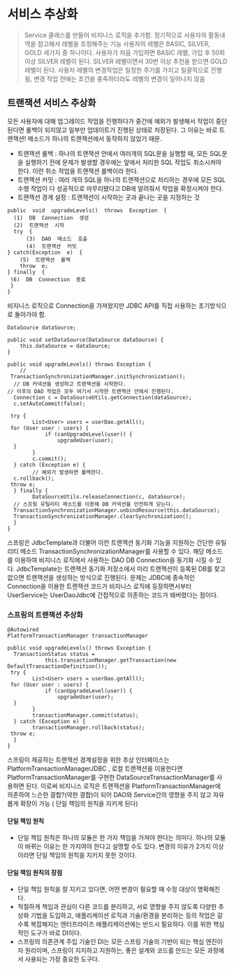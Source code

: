 # 서비스 추상화
> Service 클래스를 만들어 비지니스 로직을 추가함.
> 정기적으로 사용자의 활동내역을 참고해서 레벨을 조정해주는 기능
> 사용자의 레벨은 BASIC, SILVER, GOLD 세가지 중 하나이다.
> 사용자가 처음 가입하면 BASIC 레벨, 가입 후 50회 이상 SILVER 레벨이 된다.
SILVER 레벨이면서 30번 이상 추천을 받으면 GOLD 레벨이 된다.
사용자 레벨의 변경작업은 일정한 주기를 가지고 일괄적으로 진행됨, 변경 작업 전에는 조건을 충족하더라도 레벨의 변경이 일어나지 않음

## 트랜잭션 서비스 추상화

모든 사용자에 대해 업그레이드 작업을 진행하다가 중간에 예외가 발생해서 작업이 중단된다면 롤백이 되지않고 일부만 업데이트가 진행된 상태로 저장된다. 그 이유는 바로 트랜잭션! 메소드가 하나의 트랜잭션에서 동작하지 않았기 때문.

-   트랜잭션 롤백 : 하나의 트랜잭션 안에서 여러개의 SQL문을 실행할 때, 모든 SQL문을 실행하기 전에 문제가 발생할 경우에는 앞에서 처리한 SQL 작업도 취소시켜야 한다. 이런 취소 작업을 트랜잭션 롤백이라 한다.
-   트랜잭션 커밋 : 여러 개의 SQL을 하나의 트랜잭션으로 처리하는 경우에 모든 SQL 수행 작업이 다 성공적으로 마무리됐다고 DB에 알려줘서 작업을 확정시켜야 한다.
- 트랜잭션 경계 설정 : 트랜잭션이 시작하는 곳과 끝나는 곳을 지정하는 것
```
public  void  upgradeLevels()  throws  Exception  {
  (1)  DB  Connection  생성
  (2)  트랜잭션  시작  
  try  {  
	  (3)  DAO  메소드  호출  
	  (4)  트랜잭션  커밋  
} catch(Exception  e)  {  
	(5)  트랜잭션  롤백  
	throw  e;  
} finally  {
 (6)  DB  Connection  종료  
 }  
}
```
비지니스 로직으로 Connection을 가져왔지만 JDBC API를 직접 사용하는 초기방식으로 돌아가야 함.

```
DataSource dataSource;  
  
public void setDataSource(DataSource dataSource) {  
    this.dataSource = dataSource;  
}  
  
public void upgradeLevels() throws Exception {  
    //   
 TransactionSynchronizationManager.initSynchronization();  
  // DB 커넥션을 생성하고 트랜잭션을 시작한다.   
// 이후의 DAO 작업은 모두 여기서 시작한 트랜잭션 안에서 진행된다.  
  Connection c = DataSourceUtils.getConnection(dataSource);  
  c.setAutoCommit(false);  
  
 try {  
        List<User> users = userDao.getAll();  
 for (User user : users) {  
            if (canUpgradeLevel(user)) {  
                upgradeUser(user);  
  }  
        }  
        c.commit();  
  } catch (Exception e) {  
        // 예외가 발생하면 롤백한다.  
  c.rollback();  
 throw e;  
  } finally {  
        DataSourceUtils.releaseConnection(c, dataSource);  
  // 스프링 유틸리티 메소드를 이용해 DB 커넥션을 안전하게 닫는다.  
  TransactionSynchronizationManager.unbindResource(this.dataSource);  
  TransactionSynchronizationManager.clearSynchronization();  
  }  
}
```
스프링은 JdbcTemplate과 더불어 이런 트랜잭션 동기화 기능을 지원하는 간단한 유틸리티 메소드 TransactionSynchronizationManager를 사용할 수 있다. 해당 메소드를 이용하여 비지니스 로직에서 사용하는 DAO DB Connection을 동기화 시킬 수 있다.
JdbcTemplate는 트랜잭션 동기화 저장소에서 미리 트랜잭션이 등록된 DB를 찾고 없으면 트랜잭션을 생성하는 방식으로 진행된다.
문제는 JDBC에 종속적인 Connection을 이용한 트랜잭션 코드가 비지니스 로직에 등장하면서부터 UserService는 UserDaoJdbc에 간접적으로 의존하는 코드가 돼버렸다는 점이다.

### 스프링의 트랜잭션 추상화

```
@Autowired
PlatformTransactionManager transactionManager  
           
public void upgradeLevels() throws Exception {  
  TransactionStatus status =  
            this.transactionManager.getTransaction(new DefaultTransactionDefinition());  
 try {  
        List<User> users = userDao.getAll();  
 for (User user : users) {  
            if (canUpgradeLevel(user)) {  
                upgradeUser(user);  
  }  
        }  
        transactionManager.commit(status);  
  } catch (Exception e) {  
        transactionManager.rollback(status);  
 throw e;  
  }  
}
```
스프링이 제공하는 트랜잭션 경계설정을 위한 추상 인터페이스는PlatformTransactionManagerJDBC , 로컬 트랜잭션을 이용한다면 PlatformTransactionManager를 구현한 DataSourceTransactionManager를 사용하면 된다.
이로써 비지니스 로직은 트랜잭션을 PlatformTransactionManager에 의존하여 느슨한 결합?(약한 결합)이 되어 DAO와 Service간의 영향을 주지 않고 자유롭게 확장이 가능 ( 단일 책임의 원칙을 지키게 된다)
#### 단일 책임 원칙
-   단일 책임 원칙은 하나의 모듈은 한 가지 책임을 가져야 한다는 의미다. 하나의 모듈이 바뀌는 이유는 한 가지여야 한다고 설명할 수도 있다. 변경의 이유가 2가지 이상이라면 단일 책임의 원칙을 지키지 못한 것이다.
#### 단일 책임 원칙의 장점
-   단일 책임 원칙을 잘 지키고 있다면, 어떤 변경이 필요할 때 수정 대상이 명확해진다.
-   적절하게 책임과 관심이 다른 코드를 분리하고, 서로 영향을 주지 않도록 다양한 추상화 기법을 도입하고, 애플리케이션 로직과 기술/환경을 분리하는 등의 작업은 갈수록 복잡해지는 엔터프라이즈 애플리케이션에는 반드시 필요하다. 이를 위한 핵심적인 도구가 바로 DI이다.
-   스프링의 의존관계 주입 기술인 DI는 모든 스프링 기술의 기반이 되는 핵심 엔진이자 원리이며, 스프링이 지지하고 지원하는, 좋은 설계와 코드를 만드는 모든 과정에서 사용되는 가장 중요한 도구다.
